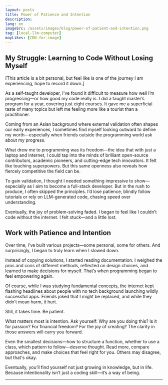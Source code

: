 ```yaml
---
layout: posts
title: Power of Patience and Intention
description: 
lang: en
imageSrc: /assets/images/blog/power-of-patient-and-intention.png
tag: [local-llm-computer]
mayLikes: [CDN-for-image]
---
```



## **My Struggle: Learning to Code Without Losing Myself**

[This article is a bit personal, but feel like is one of the journey I am experiencing, hope to record it down.]

As a self-taught developer, I've found it difficult to measure how well I’m progressing—or how good my code really is. I did a taught master’s program for a year, covering just eight courses. It gave me a superficial taste of many topics but left me feeling more like a tourist than a practitioner.

Coming from an Asian background where external validation often shapes our early experiences, I sometimes find myself looking outward to define my worth—especially when friends outside the programming world ask about my progress.

What drew me to programming was its freedom—the idea that with just a laptop and internet, I could tap into the minds of brilliant open-source contributors, academic pioneers, and cutting-edge tech innovators. It felt like touching superpowers. But this same openness also reveals how fiercely competitive the field can be.

To gain validation, I thought I needed something impressive to show—especially as I aim to become a full-stack developer. But in the rush to produce, I often skipped the principles. I’d lose patience, blindly follow tutorials or rely on LLM-generated code, chasing speed over understanding.

Eventually, the joy of problem-solving faded. I began to feel like I couldn’t code without the internet. I felt stuck—and a little lost.

## **Work with Patience and Intention**

Over time, I’ve built various projects—some personal, some for others. And surprisingly, I began to truly learn when I slowed down.

Instead of copying solutions, I started reading documentation. I weighed the pros and cons of different methods, reflected on design choices, and learned to make decisions for myself. That’s when programming began to feel empowering again.

Of course, while I was studying fundamental concepts, the internet kept flashing headlines about people with no tech background launching wildly successful apps. Friends joked that I might be replaced, and while they didn’t mean harm, it hurt.

Still, it takes time. Be patient.

What matters most is intention. Ask yourself: Why are you doing this? Is it for passion? For financial freedom? For the joy of creating? The clarity in those answers will carry you forward.

Even the smallest decisions—how to structure a function, whether to use a class, which pattern to follow—deserve thought. Read more, compare approaches, and make choices that feel right for you. Others may disagree, but that's okay.

Eventually, you’ll find yourself not just growing in knowledge, but in life. Because intentionality isn’t just a coding skill—it’s a way of being.

---